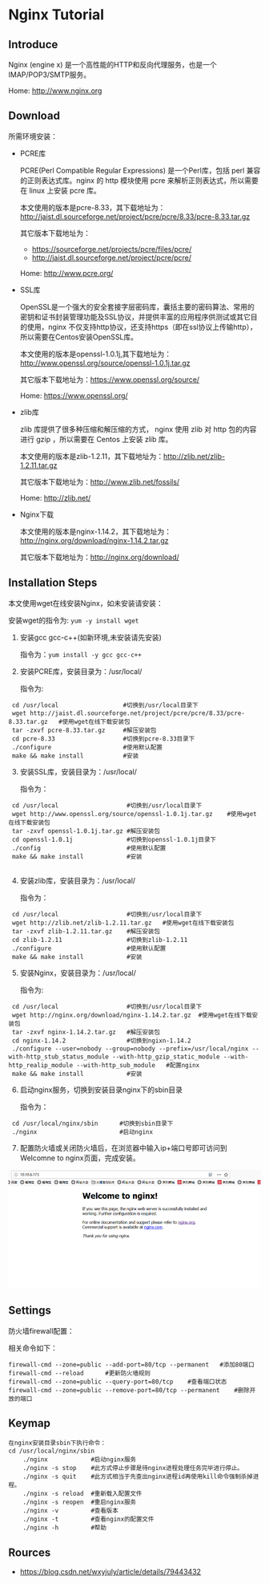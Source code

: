 # Nginx  Tutorial

## Introduce
Nginx (engine x) 是一个高性能的HTTP和反向代理服务，也是一个IMAP/POP3/SMTP服务。

Home: http://www.nginx.org
## Download
所需环境安装：
+ PCRE库
  
  PCRE(Perl Compatible Regular Expressions) 是一个Perl库，包括 perl 兼容的正则表达式库。nginx 的 http 模块使用 pcre 来解析正则表达式，所以需要在 linux 上安装 pcre 库。
  
  本文使用的版本是pcre-8.33，其下载地址为：http://jaist.dl.sourceforge.net/project/pcre/pcre/8.33/pcre-8.33.tar.gz
  
  其它版本下载地址为：
  + https://sourceforge.net/projects/pcre/files/pcre/
  + http://jaist.dl.sourceforge.net/project/pcre/pcre/
  
  Home: http://www.pcre.org/
+ SSL库

  OpenSSL是一个强大的安全套接字层密码库，囊括主要的密码算法、常用的密钥和证书封装管理功能及SSL协议，并提供丰富的应用程序供测试或其它目的使用，nginx 不仅支持http协议，还支持https（即在ssl协议上传输http），所以需要在Centos安装OpenSSL库。
    
  本文使用的版本是openssl-1.0.1j,其下载地址为：http://www.openssl.org/source/openssl-1.0.1j.tar.gz
  
  其它版本下载地址为：https://www.openssl.org/source/
  
  Home: https://www.openssl.org/
+ zlib库
    
  zlib 库提供了很多种压缩和解压缩的方式， nginx 使用 zlib 对 http 包的内容进行 gzip ，所以需要在 Centos 上安装 zlib 库。

  本文使用的版本是zlib-1.2.11，其下载地址为：http://zlib.net/zlib-1.2.11.tar.gz
  
  其它版本下载地址为：http://www.zlib.net/fossils/
  
  Home: http://zlib.net/
   
+ Nginx下载

  本文使用的版本是nginx-1.14.2，其下载地址为：http://nginx.org/download/nginx-1.14.2.tar.gz
  
  其它版本下载地址为：http://nginx.org/download/
## Installation Steps

本文使用wget在线安装Nginx，如未安装请安装：

安装wget的指令为: `yum -y install wget`

1. 安装gcc gcc-c++(如新环境,未安装请先安装)

   指令为：`yum install -y gcc gcc-c++ `
   
2. 安装PCRE库，安装目录为：/usr/local/

   指令为:
```
 cd /usr/local                  #切换到/usr/local目录下
 wget http://jaist.dl.sourceforge.net/project/pcre/pcre/8.33/pcre-8.33.tar.gz   #使用wget在线下载安装包
 tar -zxvf pcre-8.33.tar.gz     #解压安装包
 cd pcre-8.33                   #切换到pcre-8.33目录下
 ./configure                    #使用默认配置
 make && make install           #安装
```
3. 安装SSL库，安装目录为：/usr/local/

    指令为：
```
 cd /usr/local                   #切换到/usr/local目录下
 wget http://www.openssl.org/source/openssl-1.0.1j.tar.gz    #使用wget在线下载安装包
 tar -zxvf openssl-1.0.1j.tar.gz #解压安装包
 cd openssl-1.0.1j               #切换到openssl-1.0.1j目录下
 ./config                        #使用默认配置
 make && make install            #安装
 
```
4. 安装zlib库，安装目录为：/usr/local/

    指令为：
```
 cd /usr/local                   #切换到/usr/local目录下
 wget http://zlib.net/zlib-1.2.11.tar.gz   #使用wget在线下载安装包
 tar -zxvf zlib-1.2.11.tar.gz    #解压安装包
 cd zlib-1.2.11                  #切换到zlib-1.2.11
 ./configure                     #使用默认配置
 make && make install            #安装
```
5. 安装Nginx，安装目录为：/usr/local/

    指令为:
```
 cd /usr/local                   #切换到/usr/local目录下
 wget http://nginx.org/download/nginx-1.14.2.tar.gz  #使用wget在线下载安装包
 tar -zxvf nginx-1.14.2.tar.gz   #解压安装包
 cd nginx-1.14.2                 #切换到ngixn-1.14.2
 ./configure --user=nobody --group=nobody --prefix=/usr/local/nginx --with-http_stub_status_module --with-http_gzip_static_module --with-http_realip_module --with-http_sub_module   #配置nginx
 make && make install            #安装
```
6. 启动nginx服务，切换到安装目录nginx下的sbin目录

    指令为：
```
 cd /usr/local/nginx/sbin      #切换到sbin目录下
 ./nginx                       #启动nginx
```
7. 配置防火墙或关闭防火墙后，在浏览器中输入ip+端口号即可访问到Welcomne to nginx页面，完成安装。

  ![SUCCESS](image/Nginx-1.png)
## Settings

防火墙firewall配置：

相关命令如下：
```
firewall-cmd --zone=public --add-port=80/tcp --permanent   #添加80端口
firewall-cmd --reload      #更新防火墙规则
firewall-cmd --zone=public --query-port=80/tcp    #查看端口状态
firewall-cmd --zone=public --remove-port=80/tcp --permanent    #删除开放的端口

```

## Keymap
```
在nginx安装目录sbin下执行命令：
cd /usr/local/nginx/sbin
    ./nginx            #启动nginx服务
    ./nginx -s stop    #此方式停止步骤是待nginx进程处理任务完毕进行停止。 
    ./nginx -s quit    #此方式相当于先查出nginx进程id再使用kill命令强制杀掉进程。
    ./nginx -s reload  #重新载入配置文件
    ./nginx -s reopen  #重启nginx服务
    ./nginx -v         #查看版本
    ./nginx -t         #查看nginx的配置文件
    ./nginx -h         #帮助
```
## Rources

+ https://blog.csdn.net/wxyjuly/article/details/79443432


